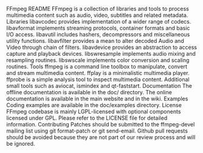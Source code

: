 FFmpeg README FFmpeg is a collection of libraries and tools to process multimedia content such as audio, video, subtitles and related metadata. Libraries libavcodec provides implementation of a wider range of codecs. libavformat implements streaming protocols, container formats and basic I/O access. libavutil includes hashers, decompressors and miscellaneous utility functions. libavfilter provides a mean to alter decoded Audio and Video through chain of filters. libavdevice provides an abstraction to access capture and playback devices. libswresample implements audio mixing and resampling routines. libswscale implements color conversion and scaling routines. Tools ffmpeg is a command line toolbox to manipulate, convert and stream multimedia content. ffplay is a minimalistic multimedia player. ffprobe is a simple analysis tool to inspect multimedia content. Additional small tools such as aviocat, ismindex and qt-faststart. Documentation The offline documentation is available in the doc/ directory. The online documentation is available in the main website and in the wiki. Examples Coding examples are available in the doc/examples directory. License FFmpeg codebase is mainly LGPL-licensed with optional components licensed under GPL. Please refer to the LICENSE file for detailed information. Contributing Patches should be submitted to the ffmpeg-devel mailing list using git format-patch or git send-email. Github pull requests should be avoided because they are not part of our review process and will be ignored.